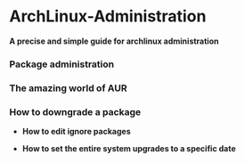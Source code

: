 # ArchLinux-Administration
__A  precise and simple guide for archlinux administration__

### Package administration

### The amazing world of AUR

### How to downgrade a package

* **How to edit ignore packages**

* **How to set the entire system upgrades to a specific date**
